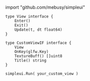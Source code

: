 import "github.com/mebusy/simpleui"

```
type View interface {
	Enter()
	Exit()
	Update(t, dt float64)
}

type CustomViewIF interface {
	View
	OnKey(glfw.Key)
	TextureBuff() []uint8
    Title() string
}

simpleui.Run( your_custom_view )
```


